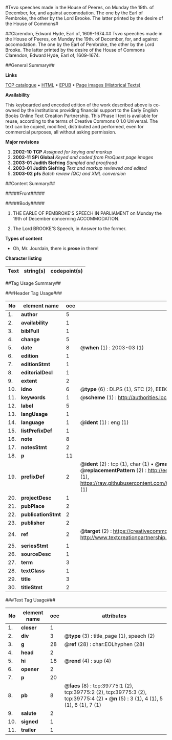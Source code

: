 #Tvvo speeches made in the House of Peeres, on Munday the 19th. of December, for, and against accomodation. The one by the Earl of Pembroke, the other by the Lord Brooke. The latter printed by the desire of the House of Commons#

##Clarendon, Edward Hyde, Earl of, 1609-1674.##
Tvvo speeches made in the House of Peeres, on Munday the 19th. of December, for, and against accomodation. The one by the Earl of Pembroke, the other by the Lord Brooke. The latter printed by the desire of the House of Commons
Clarendon, Edward Hyde, Earl of, 1609-1674.

##General Summary##

**Links**

[TCP catalogue](http://www.ota.ox.ac.uk/tcp/)  • 
[HTML](http://tei.it.ox.ac.uk/tcp/Texts-HTML/free/A54/A54001.html)  • 
[EPUB](http://tei.it.ox.ac.uk/tcp/Texts-EPUB/free/A54/A54001.epub) • 
[Page images (Historical Texts)](https://data.historicaltexts.jisc.ac.uk/view?pubId=eebo-99835117e&pageId=eebo-99835117e-39775-1)

**Availability**

This keyboarded and encoded edition of the
	       work described above is co-owned by the institutions
	       providing financial support to the Early English Books
	       Online Text Creation Partnership. This Phase I text is
	       available for reuse, according to the terms of Creative
	       Commons 0 1.0 Universal. The text can be copied,
	       modified, distributed and performed, even for
	       commercial purposes, all without asking permission.

**Major revisions**

1. __2002-10__ __TCP__ *Assigned for keying and markup*
1. __2002-11__ __SPi Global__ *Keyed and coded from ProQuest page images*
1. __2003-01__ __Judith Siefring__ *Sampled and proofread*
1. __2003-01__ __Judith Siefring__ *Text and markup reviewed and edited*
1. __2003-02__ __pfs__ *Batch review (QC) and XML conversion*

##Content Summary##

#####Front#####

#####Body#####

1. THE EARLE OF PEMBROKE'S SPEECH IN PARLIAMENT on Munday the 19th of December concerning ACCOMMODATION.

1. The Lord BROOKE'S Speech, in Answer to the former.

**Types of content**

  * Oh, Mr. Jourdain, there is **prose** in there!

**Character listing**


|Text|string(s)|codepoint(s)|
|---|---|---|

##Tag Usage Summary##

###Header Tag Usage###

|No|element name|occ|attributes|
|---|---|---|---|
|1.|__author__|5||
|2.|__availability__|1||
|3.|__biblFull__|1||
|4.|__change__|5||
|5.|__date__|8| @__when__ (1) : 2003-03 (1)|
|6.|__edition__|1||
|7.|__editionStmt__|1||
|8.|__editorialDecl__|1||
|9.|__extent__|2||
|10.|__idno__|6| @__type__ (6) : DLPS (1), STC (2), EEBO-CITATION (1), PROQUEST (1), VID (1)|
|11.|__keywords__|1| @__scheme__ (1) : http://authorities.loc.gov/ (1)|
|12.|__label__|5||
|13.|__langUsage__|1||
|14.|__language__|1| @__ident__ (1) : eng (1)|
|15.|__listPrefixDef__|1||
|16.|__note__|8||
|17.|__notesStmt__|2||
|18.|__p__|11||
|19.|__prefixDef__|2| @__ident__ (2) : tcp (1), char (1)  •  @__matchPattern__ (2) : ([0-9\-]+):([0-9IVX]+) (1), (.+) (1)  •  @__replacementPattern__ (2) : http://eebo.chadwyck.com/downloadtiff?vid=$1&page=$2 (1), https://raw.githubusercontent.com/textcreationpartnership/Texts/master/tcpchars.xml#$1 (1)|
|20.|__projectDesc__|1||
|21.|__pubPlace__|2||
|22.|__publicationStmt__|2||
|23.|__publisher__|2||
|24.|__ref__|2| @__target__ (2) : https://creativecommons.org/publicdomain/zero/1.0/ (1), http://www.textcreationpartnership.org/docs/. (1)|
|25.|__seriesStmt__|1||
|26.|__sourceDesc__|1||
|27.|__term__|3||
|28.|__textClass__|1||
|29.|__title__|3||
|30.|__titleStmt__|2||


###Text Tag Usage###

|No|element name|occ|attributes|
|---|---|---|---|
|1.|__closer__|1||
|2.|__div__|3| @__type__ (3) : title_page (1), speech (2)|
|3.|__g__|28| @__ref__ (28) : char:EOLhyphen (28)|
|4.|__head__|2||
|5.|__hi__|18| @__rend__ (4) : sup (4)|
|6.|__opener__|2||
|7.|__p__|20||
|8.|__pb__|8| @__facs__ (8) : tcp:39775:1 (2), tcp:39775:2 (2), tcp:39775:3 (2), tcp:39775:4 (2)  •  @__n__ (5) : 3 (1), 4 (1), 5 (1), 6 (1), 7 (1)|
|9.|__salute__|2||
|10.|__signed__|1||
|11.|__trailer__|1||
